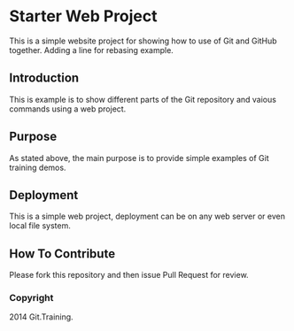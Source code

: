 # Starter Web Project

This is a simple website project for
showing how to use of Git and GitHub together. Adding a line for rebasing example.

## Introduction

This is example is to show different parts
of the Git repository and vaious commands
using a web project. 

## Purpose

As stated above, the main purpose is to
provide simple examples of Git training
demos.

## Deployment

This is a simple web project, deployment
can be on any web server or even
local file system.

## How To Contribute

Please fork this repository and then issue Pull Request for review.

### Copyright

2014 Git.Training.